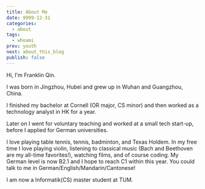 ```yaml
---
title: About Me
date: 9999-12-31
categories:
  - about
tags:
  - whoami
prev: youth
next: about_this_blog
publish: false
---
```


Hi, I'm Franklin Qin.

<!-- more -->

I was born in Jingzhou, Hubei and grew up in Wuhan and Guangzhou, China.

I finished my bachelor at Cornell (OR major, CS minor) and then worked as a technology analyst in HK for a year.

Later on I went for voluntary teaching and worked at a small tech start-up, before I applied for German universities.

I love playing table tennis, tennis, badminton, and Texas Holdem. In my free time I love playing violin, listening to classical music (Bach and Beethoven are my all-time favorites!), watching films, and of course coding. My German level is now B2.1 and I hope to reach C1 within this year. You could talk to me in German/English/Mandarin/Cantonese!

I am now a Informatik(CS) master student at TUM.
